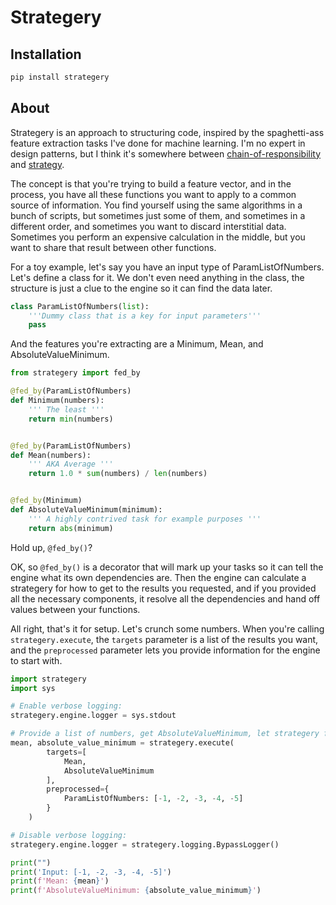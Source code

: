 # Strategery

## Installation
```bash
pip install strategery
```

## About
Strategery is an approach to structuring code, inspired by the spaghetti-ass feature extraction tasks I've done for machine learning. I'm no expert in design patterns, but I think it's somewhere between [chain-of-responsibility](https://en.wikipedia.org/wiki/Chain-of-responsibility_pattern) and [strategy](https://en.wikipedia.org/wiki/Strategy_pattern).

The concept is that you're trying to build a feature vector, and in the process, you have all these functions you want to apply to a common source of information. You find yourself using the same algorithms in a bunch of scripts, but sometimes just some of them, and sometimes in a different order, and sometimes you want to discard interstitial data. Sometimes you perform an expensive calculation in the middle, but you want to share that result between other functions.

For a toy example, let's say you have an input type of ParamListOfNumbers. Let's define a class for it. We don't even need anything in the class, the structure is just a clue to the engine so it can find the data later.

```python
class ParamListOfNumbers(list):
    '''Dummy class that is a key for input parameters'''
    pass
```
And the features you're extracting are a Minimum, Mean, and AbsoluteValueMinimum.

```python
from strategery import fed_by

@fed_by(ParamListOfNumbers)
def Minimum(numbers):
    ''' The least '''
    return min(numbers)


@fed_by(ParamListOfNumbers)
def Mean(numbers):
    ''' AKA Average '''
    return 1.0 * sum(numbers) / len(numbers)


@fed_by(Minimum)
def AbsoluteValueMinimum(minimum):
    ''' A highly contrived task for example purposes '''
    return abs(minimum)
```

Hold up, `@fed_by()`?

OK, so `@fed_by()` is a decorator that will mark up your tasks so it can tell the engine what its own dependencies are. Then the engine can calculate a strategery for how to get to the results you requested, and if you provided all the necessary components, it resolve all the dependencies and hand off values between your functions.

All right, that's it for setup. Let's crunch some numbers. When you're calling `strategery.execute`, the `targets` parameter is a list of the results you want, and the `preprocessed` parameter lets you provide information for the engine to start with.

```python
import strategery
import sys

# Enable verbose logging:
strategery.engine.logger = sys.stdout

# Provide a list of numbers, get AbsoluteValueMinimum, let strategery figure out the rest.
mean, absolute_value_minimum = strategery.execute(
        targets=[
            Mean,
            AbsoluteValueMinimum
        ],
        preprocessed={
            ParamListOfNumbers: [-1, -2, -3, -4, -5]
        }
    )

# Disable verbose logging:
strategery.engine.logger = strategery.logging.BypassLogger()

print("")
print('Input: [-1, -2, -3, -4, -5]')
print(f'Mean: {mean}')
print(f'AbsoluteValueMinimum: {absolute_value_minimum}')

```
